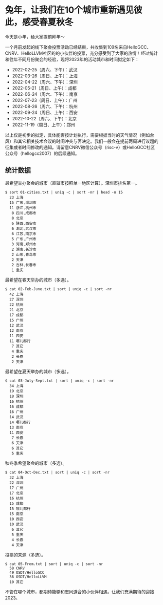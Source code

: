 # 兔年，让我们在10个城市重新遇见彼此，感受春夏秋冬

今天是小年，给大家提前拜年～

一个月前发起的线下聚会投票活动已经结束，共收集到109名来自HelloGCC、CNRV、HelloLLVM社区的的小伙伴的投票，充分感受到了大家的热情！经过统计和往年不同月份聚会的经验，现将2023年的活动城市和时间拟定如下：

- 2022-02-25（周六、下午）：武汉
- 2022-03-26（周日、上午）：上海
- 2022-04-22（周六、下午）：深圳
- 2022-05-21（周日、上午）：成都
- 2022-06-24（周六、下午）：南京
- 2022-07-23（周日、上午）：广州
- 2022-08-26（周六、下午）：杭州
- 2022-09-24（周日、上午）：西安
- 2022-10-22（周六、下午）：北京
- 2022-11-19（周日、上午）：郑州

以上仅是初步的拟定，具体能否按计划执行，需要根据当时的天气情况（例如台风）和其它相关技术会议的时间冲突与否决定。我们一般会在提前两周进行议题的征集或者时间修改的通知。请留意CNRV微信公众号（risc-v）或HelloGCC社区公众号（hellogcc2007）的后续通知。

## 统计数据

最希望举办聚会的城市（直辖市按照单一地区计算）。深圳市排名第一。

```
$ sort 01-cities.txt | uniq -c | sort -nr | head -n 15
  23 上海
  15 广东,深圳市
  11 浙江,杭州市
   8 四川,成都市
   8 北京
   6 陕西,西安市
   6 湖北,武汉市
   6 江苏,南京市
   5 广东,广州市
   3 河南,郑州市
   2 湖南,长沙市
   2 山东,青岛市
   2 天津
   2 吉林,长春市
   1 重庆
```

最希望在春天举办的城市（多选）。

```
$ cat 02-Feb-June.txt | sort | uniq -c | sort -nr
  42 上海
  27 深圳
  22 杭州
  21 北京
  17 成都
  15 广州
  12 武汉
  12 南京
  11 西安
  11 哪儿都行
   7 其它
   4 重庆
   2 长春
   2 天津
```

最希望在夏天举办的城市（多选）。

```
$ cat 03-July-Sept.txt | sort | uniq -c | sort -nr
  34 上海
  19 北京
  18 深圳
  16 杭州
  16 成都
  16 广州
  14 武汉
  14 哪儿都行
  13 南京
  11 西安
   7 长春
   6 天津
   6 其它
   5 重庆
```

秋冬季希望聚会的城市（多选）。

```
$ cat 04-Oct-Dec.txt | sort | uniq -c | sort -nr
  32 上海
  22 深圳
  17 广州
  17 北京
  16 杭州
  15 成都
  15 哪儿都行
  15 南京
  10 西安
  10 武汉
   6 其它
   5 重庆
   4 长春
   4 天津
```

投票的来源（多选）。

```
$ cat 05-From.txt | sort | uniq -c | sort -nr
  58 CNRV
  49 OSDT/HelloGCC
  36 OSDT/HelloLLVM
  10 其它
```

不管在哪个城市，都期待能够和志同道合的小伙伴相遇。让我们充满期待的迎接2023。
